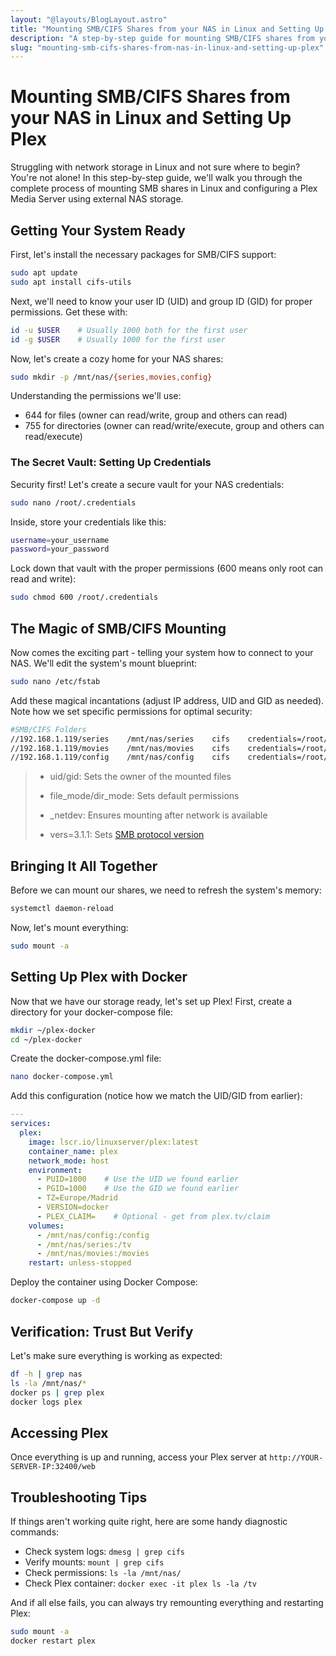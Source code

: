 ```yaml
---
layout: "@layouts/BlogLayout.astro"
title: "Mounting SMB/CIFS Shares from your NAS in Linux and Setting Up Plex"
description: "A step-by-step guide for mounting SMB/CIFS shares from your NAS in Linux and setting up Plex Media Server with Docker - Learn how to securely connect your network storage and stream your media library."
slug: "mounting-smb-cifs-shares-from-nas-in-linux-and-setting-up-plex"
---
```


# Mounting SMB/CIFS Shares from your NAS in Linux and Setting Up Plex

Struggling with network storage in Linux and not sure where to begin? You're not alone! In this step-by-step guide, we'll walk you through the complete process of mounting SMB shares in Linux and configuring a Plex Media Server using external NAS storage. 

## Getting Your System Ready

First, let's install the necessary packages for SMB/CIFS support:

```bash
sudo apt update
sudo apt install cifs-utils
```

Next, we'll need to know your user ID (UID) and group ID (GID) for proper permissions. Get these with:

```bash
id -u $USER    # Usually 1000 both for the first user
id -g $USER    # Usually 1000 for the first user
```

Now, let's create a cozy home for your NAS shares:

```bash
sudo mkdir -p /mnt/nas/{series,movies,config}
```

Understanding the permissions we'll use:

- 644 for files (owner can read/write, group and others can read)
- 755 for directories (owner can read/write/execute, group and others can read/execute)

### The Secret Vault: Setting Up Credentials

Security first! Let's create a secure vault for your NAS credentials:

```bash
sudo nano /root/.credentials
```

Inside, store your credentials like this:

```bash
username=your_username
password=your_password
```

Lock down that vault with the proper permissions (600 means only root can read and write):

```bash
sudo chmod 600 /root/.credentials
```

## The Magic of SMB/CIFS Mounting

Now comes the exciting part - telling your system how to connect to your NAS. We'll edit the system's mount blueprint:

```bash
sudo nano /etc/fstab
```

Add these magical incantations (adjust IP address, UID and GID as needed). Note how we set specific permissions for optimal security:

```bash
#SMB/CIFS Folders
//192.168.1.119/series    /mnt/nas/series    cifs    credentials=/root/.credentials,iocharset=utf8,vers=3.1.1,_netdev,uid=1000,gid=1000,file_mode=0644,dir_mode=0755    0    0
//192.168.1.119/movies    /mnt/nas/movies    cifs    credentials=/root/.credentials,iocharset=utf8,vers=3.1.1,_netdev,uid=1000,gid=1000,file_mode=0644,dir_mode=0755    0    0
//192.168.1.119/config    /mnt/nas/config    cifs    credentials=/root/.credentials,iocharset=utf8,vers=3.1.1,_netdev,uid=1000,gid=1000,file_mode=0644,dir_mode=0755    0    0
```

> - uid/gid: Sets the owner of the mounted files
> 
> - file_mode/dir_mode: Sets default permissions
> 
> - _netdev: Ensures mounting after network is available
> 
> - vers=3.1.1: Sets [SMB protocol version](https://cifs.com/)

## Bringing It All Together

Before we can mount our shares, we need to refresh the system's memory:

```bash
systemctl daemon-reload
```

Now, let's mount everything:

```bash
sudo mount -a
```

## Setting Up Plex with Docker

Now that we have our storage ready, let's set up Plex! First, create a directory for your docker-compose file:

```bash
mkdir ~/plex-docker
cd ~/plex-docker
```

Create the docker-compose.yml file:

```bash
nano docker-compose.yml
```

Add this configuration (notice how we match the UID/GID from earlier):

```yaml
---
services:
  plex:
    image: lscr.io/linuxserver/plex:latest
    container_name: plex
    network_mode: host
    environment:
      - PUID=1000    # Use the UID we found earlier
      - PGID=1000    # Use the GID we found earlier
      - TZ=Europe/Madrid
      - VERSION=docker
      - PLEX_CLAIM=    # Optional - get from plex.tv/claim
    volumes:
      - /mnt/nas/config:/config
      - /mnt/nas/series:/tv
      - /mnt/nas/movies:/movies
    restart: unless-stopped
```

Deploy the container using Docker Compose:

```bash
docker-compose up -d
```

## Verification: Trust But Verify

Let's make sure everything is working as expected:

```bash
df -h | grep nas
ls -la /mnt/nas/*
docker ps | grep plex
docker logs plex
```

## Accessing Plex

Once everything is up and running, access your Plex server at `http://YOUR-SERVER-IP:32400/web`

## Troubleshooting Tips

If things aren't working quite right, here are some handy diagnostic commands:

- Check system logs: `dmesg | grep cifs`
- Verify mounts: `mount | grep cifs`
- Check permissions: `ls -la /mnt/nas/`
- Check Plex container: `docker exec -it plex ls -la /tv`

And if all else fails, you can always try remounting everything and restarting Plex:

```bash
sudo mount -a
docker restart plex
```
